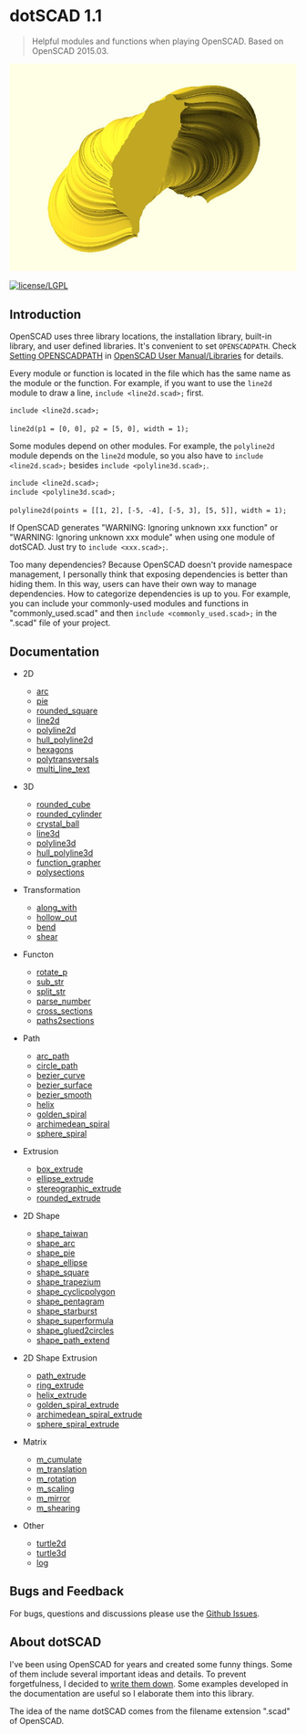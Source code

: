 # dotSCAD 1.1

> Helpful modules and functions when playing OpenSCAD. Based on OpenSCAD 2015.03.

![dotSCAD](WhirlingTaiwan.JPG)

[![license/LGPL](https://img.shields.io/badge/license-LGPL-blue.svg)](https://github.com/JustinSDK/lib-openscad/blob/master/LICENSE)

## Introduction

OpenSCAD uses three library locations, the installation library, built-in library, and user defined libraries. It's convenient to set `OPENSCADPATH`. Check [Setting OPENSCADPATH](https://en.wikibooks.org/wiki/OpenSCAD_User_Manual/Libraries#Setting_OPENSCADPATH) in [OpenSCAD User Manual/Libraries](https://en.wikibooks.org/wiki/OpenSCAD_User_Manual/Libraries) for details.

Every module or function is located in the file which has the same name as the module or the function. For example, if you want to use the `line2d` module to draw a line, `include <line2d.scad>;` first. 

	include <line2d.scad>;

	line2d(p1 = [0, 0], p2 = [5, 0], width = 1);

Some modules depend on other modules. For example, the `polyline2d` module depends on the `line2d` module, so you also have to `include <line2d.scad>;` besides `include <polyline3d.scad>;`. 

	include <line2d.scad>;
	include <polyline3d.scad>;

	polyline2d(points = [[1, 2], [-5, -4], [-5, 3], [5, 5]], width = 1);

If OpenSCAD generates "WARNING: Ignoring unknown xxx function" or "WARNING: Ignoring unknown xxx module" when using one module of dotSCAD. Just try to `include <xxx.scad>;`.

Too many dependencies? Because OpenSCAD doesn't provide namespace management, I personally think that exposing dependencies is better than hiding them. In this way, users can have their own way to manage dependencies. How to categorize dependencies is up to you. For example, you can include your commonly-used modules and functions in "commonly_used.scad" and then `include <commonly_used.scad>;` in the ".scad" file of your project.

## Documentation

- 2D
    - [arc](https://openhome.cc/eGossip/OpenSCAD/lib-arc.html)
	- [pie](https://openhome.cc/eGossip/OpenSCAD/lib-pie.html)
	- [rounded_square](https://openhome.cc/eGossip/OpenSCAD/lib-rounded_square.html)
	- [line2d](https://openhome.cc/eGossip/OpenSCAD/lib-line2d.html)
	- [polyline2d](https://openhome.cc/eGossip/OpenSCAD/lib-polyline2d.html)
	- [hull_polyline2d](https://openhome.cc/eGossip/OpenSCAD/lib-hull_polyline2d.html)
	- [hexagons](https://openhome.cc/eGossip/OpenSCAD/lib-hexagons.html)
	- [polytransversals](https://openhome.cc/eGossip/OpenSCAD/lib-polytransversals.html)
    - [multi_line_text](https://openhome.cc/eGossip/OpenSCAD/lib-multi_line_text.html)

- 3D
	- [rounded_cube](https://openhome.cc/eGossip/OpenSCAD/lib-rounded_cube.html)
    - [rounded_cylinder](https://openhome.cc/eGossip/OpenSCAD/lib-rounded_cylinder.html)
    - [crystal_ball](https://openhome.cc/eGossip/OpenSCAD/lib-crystal_ball.html)
	- [line3d](https://openhome.cc/eGossip/OpenSCAD/lib-line3d.html)
	- [polyline3d](https://openhome.cc/eGossip/OpenSCAD/lib-polyline3d.html)
	- [hull_polyline3d](https://openhome.cc/eGossip/OpenSCAD/lib-hull_polyline3d.html)
	- [function_grapher](https://openhome.cc/eGossip/OpenSCAD/lib-function_grapher.html)
	- [polysections](https://openhome.cc/eGossip/OpenSCAD/lib-polysections.html)
	
- Transformation
    - [along_with](https://openhome.cc/eGossip/OpenSCAD/lib-along_with.html)
	- [hollow_out](https://openhome.cc/eGossip/OpenSCAD/lib-hollow_out.html)
	- [bend](https://openhome.cc/eGossip/OpenSCAD/lib-bend.html)
	- [shear](https://openhome.cc/eGossip/OpenSCAD/lib-shear.html)

- Functon
	- [rotate_p](https://openhome.cc/eGossip/OpenSCAD/lib-rotate_p.html)
	- [sub_str](https://openhome.cc/eGossip/OpenSCAD/lib-sub_str.html)
	- [split_str](https://openhome.cc/eGossip/OpenSCAD/lib-split_str.html)
	- [parse_number](https://openhome.cc/eGossip/OpenSCAD/lib-parse_number.html)
	- [cross_sections](https://openhome.cc/eGossip/OpenSCAD/lib-cross_sections.html)
	- [paths2sections](https://openhome.cc/eGossip/OpenSCAD/lib-paths2sections.html)
	
- Path
    - [arc_path](https://openhome.cc/eGossip/OpenSCAD/lib-arc_path.html)
	- [circle_path](https://openhome.cc/eGossip/OpenSCAD/lib-circle_path.html)
    - [bezier_curve](https://openhome.cc/eGossip/OpenSCAD/lib-bezier_curve.html)
	- [bezier_surface](https://openhome.cc/eGossip/OpenSCAD/lib-bezier_surface.html)
	- [bezier_smooth](https://openhome.cc/eGossip/OpenSCAD/lib-bezier_smooth.html)
    - [helix](https://openhome.cc/eGossip/OpenSCAD/lib-helix.html)
    - [golden_spiral](https://openhome.cc/eGossip/OpenSCAD/lib-golden_spiral.html)
    - [archimedean_spiral](https://openhome.cc/eGossip/OpenSCAD/lib-archimedean_spiral.html)
    - [sphere_spiral](https://openhome.cc/eGossip/OpenSCAD/lib-sphere_spiral.html)

- Extrusion
    - [box_extrude](https://openhome.cc/eGossip/OpenSCAD/lib-box_extrude.html)
	- [ellipse_extrude](https://openhome.cc/eGossip/OpenSCAD/lib-ellipse_extrude.html)
    - [stereographic_extrude](https://openhome.cc/eGossip/OpenSCAD/lib-stereographic_extrude.html)
	- [rounded_extrude](https://openhome.cc/eGossip/OpenSCAD/lib-rounded_extrude.html)

- 2D Shape
    - [shape_taiwan](https://openhome.cc/eGossip/OpenSCAD/lib-shape_taiwan.html)
	- [shape_arc](https://openhome.cc/eGossip/OpenSCAD/lib-shape_arc.html)
	- [shape_pie](https://openhome.cc/eGossip/OpenSCAD/lib-shape_pie.html)
	- [shape_ellipse](https://openhome.cc/eGossip/OpenSCAD/lib-shape_ellipse.html)
    - [shape_square](https://openhome.cc/eGossip/OpenSCAD/lib-shape_square.html)
	- [shape_trapezium](https://openhome.cc/eGossip/OpenSCAD/lib-shape_trapezium.html)
	- [shape_cyclicpolygon](https://openhome.cc/eGossip/OpenSCAD/lib-shape_cyclicpolygon.html)
    - [shape_pentagram](https://openhome.cc/eGossip/OpenSCAD/lib-shape_pentagram.html)	
    - [shape_starburst](https://openhome.cc/eGossip/OpenSCAD/lib-shape_starburst.html)	    
	- [shape_superformula](https://openhome.cc/eGossip/OpenSCAD/lib-shape_superformula.html)
	- [shape_glued2circles](https://openhome.cc/eGossip/OpenSCAD/lib-shape_glued2circles.html)
	- [shape_path_extend](https://openhome.cc/eGossip/OpenSCAD/lib-shape_path_extend.html)		

- 2D Shape Extrusion
	- [path_extrude](https://openhome.cc/eGossip/OpenSCAD/lib-path_extrude.html)
	- [ring_extrude](https://openhome.cc/eGossip/OpenSCAD/lib-ring_extrude.html)
	- [helix_extrude](https://openhome.cc/eGossip/OpenSCAD/lib-helix_extrude.html)
	- [golden_spiral_extrude](https://openhome.cc/eGossip/OpenSCAD/lib-golden_spiral_extrude.html)
	- [archimedean_spiral_extrude](https://openhome.cc/eGossip/OpenSCAD/lib-archimedean_spiral_extrude.html)
	- [sphere_spiral_extrude](https://openhome.cc/eGossip/OpenSCAD/lib-sphere_spiral_extrude.html)

- Matrix
	- [m_cumulate](https://openhome.cc/eGossip/OpenSCAD/lib-m_cumulate.html)	
	- [m_translation](https://openhome.cc/eGossip/OpenSCAD/lib-m_translation.html)
	- [m_rotation](https://openhome.cc/eGossip/OpenSCAD/lib-m_rotation.html)
	- [m_scaling](https://openhome.cc/eGossip/OpenSCAD/lib-m_scaling.html)
	- [m_mirror](https://openhome.cc/eGossip/OpenSCAD/lib-m_mirror.html)
	- [m_shearing](https://openhome.cc/eGossip/OpenSCAD/lib-m_shearing.html)

- Other
    - [turtle2d](https://openhome.cc/eGossip/OpenSCAD/lib-turtle2d.html)
    - [turtle3d](https://openhome.cc/eGossip/OpenSCAD/lib-turtle3d.html)
	- [log](https://openhome.cc/eGossip/OpenSCAD/lib-log.html)

## Bugs and Feedback

For bugs, questions and discussions please use the [Github Issues](https://github.com/JustinSDK/dotSCAD/issues).

## About dotSCAD

I've been using OpenSCAD for years and created some funny things. Some of them include several important ideas and details. To prevent forgetfulness, I decided to [write them down](https://openhome.cc/eGossip/OpenSCAD/). Some examples developed in the documentation are useful so I elaborate them into this library.

The idea of the name dotSCAD comes from the filename extension ".scad" of OpenSCAD. 